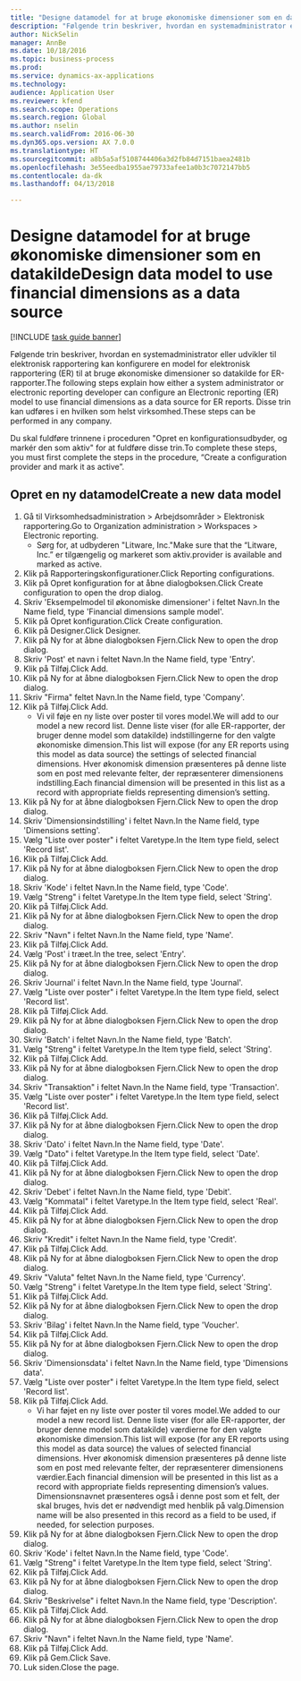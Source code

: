 ```yaml
--- 
title: "Designe datamodel for at bruge økonomiske dimensioner som en datakilde"
description: "Følgende trin beskriver, hvordan en systemadministrator eller udvikler til elektronisk rapportering kan konfigurere en model for elektronisk rapportering (ER) til at bruge økonomiske dimensioner so datakilde for ER-rapporter."
author: NickSelin
manager: AnnBe
ms.date: 10/18/2016
ms.topic: business-process
ms.prod: 
ms.service: dynamics-ax-applications
ms.technology: 
audience: Application User
ms.reviewer: kfend
ms.search.scope: Operations
ms.search.region: Global
ms.author: nselin
ms.search.validFrom: 2016-06-30
ms.dyn365.ops.version: AX 7.0.0
ms.translationtype: HT
ms.sourcegitcommit: a8b5a5af5108744406a3d2fb84d7151baea2481b
ms.openlocfilehash: 3e55eedba1955ae79733afee1a0b3c7072147bb5
ms.contentlocale: da-dk
ms.lasthandoff: 04/13/2018

---
```

# <a name="design-data-model-to-use-financial-dimensions-as-a-data-source"></a><span data-ttu-id="a8912-103">Designe datamodel for at bruge økonomiske dimensioner som en datakilde</span><span class="sxs-lookup"><span data-stu-id="a8912-103">Design data model to use financial dimensions as a data source</span></span> 

[!INCLUDE [task guide banner](../../includes/task-guide-banner.md)]

<span data-ttu-id="a8912-104">Følgende trin beskriver, hvordan en systemadministrator eller udvikler til elektronisk rapportering kan konfigurere en model for elektronisk rapportering (ER) til at bruge økonomiske dimensioner so datakilde for ER-rapporter.</span><span class="sxs-lookup"><span data-stu-id="a8912-104">The following steps explain how either a system administrator or electronic reporting developer can configure an Electronic reporting (ER) model to use financial dimensions as a data source for ER reports.</span></span> <span data-ttu-id="a8912-105">Disse trin kan udføres i en hvilken som helst virksomhed.</span><span class="sxs-lookup"><span data-stu-id="a8912-105">These steps can be performed in any company.</span></span>

<span data-ttu-id="a8912-106">Du skal fuldføre trinnene i proceduren "Opret en konfigurationsudbyder, og markér den som aktiv" for at fuldføre disse trin.</span><span class="sxs-lookup"><span data-stu-id="a8912-106">To complete these steps, you must first complete the steps in the procedure, “Create a configuration provider and mark it as active”.</span></span>


## <a name="create-a-new-data-model"></a><span data-ttu-id="a8912-107">Opret en ny datamodel</span><span class="sxs-lookup"><span data-stu-id="a8912-107">Create a new data model</span></span>
1. <span data-ttu-id="a8912-108">Gå til Virksomhedsadministration > Arbejdsområder > Elektronisk rapportering.</span><span class="sxs-lookup"><span data-stu-id="a8912-108">Go to Organization administration > Workspaces > Electronic reporting.</span></span>
    * <span data-ttu-id="a8912-109">Sørg for, at udbyderen "Litware, Inc."</span><span class="sxs-lookup"><span data-stu-id="a8912-109">Make sure that the “Litware, Inc.”</span></span> <span data-ttu-id="a8912-110">er tilgængelig og markeret som aktiv.</span><span class="sxs-lookup"><span data-stu-id="a8912-110">provider is available and marked as active.</span></span>  
2. <span data-ttu-id="a8912-111">Klik på Rapporteringskonfigurationer.</span><span class="sxs-lookup"><span data-stu-id="a8912-111">Click Reporting configurations.</span></span>
3. <span data-ttu-id="a8912-112">Klik på Opret konfiguration for at åbne dialogboksen.</span><span class="sxs-lookup"><span data-stu-id="a8912-112">Click Create configuration to open the drop dialog.</span></span>
4. <span data-ttu-id="a8912-113">Skriv 'Eksempelmodel til økonomiske dimensioner' i feltet Navn.</span><span class="sxs-lookup"><span data-stu-id="a8912-113">In the Name field, type 'Financial dimensions sample model'.</span></span>
5. <span data-ttu-id="a8912-114">Klik på Opret konfiguration.</span><span class="sxs-lookup"><span data-stu-id="a8912-114">Click Create configuration.</span></span>
6. <span data-ttu-id="a8912-115">Klik på Designer.</span><span class="sxs-lookup"><span data-stu-id="a8912-115">Click Designer.</span></span>
7. <span data-ttu-id="a8912-116">Klik på Ny for at åbne dialogboksen Fjern.</span><span class="sxs-lookup"><span data-stu-id="a8912-116">Click New to open the drop dialog.</span></span>
8. <span data-ttu-id="a8912-117">Skriv 'Post' et navn i feltet Navn.</span><span class="sxs-lookup"><span data-stu-id="a8912-117">In the Name field, type 'Entry'.</span></span>
9. <span data-ttu-id="a8912-118">Klik på Tilføj.</span><span class="sxs-lookup"><span data-stu-id="a8912-118">Click Add.</span></span>
10. <span data-ttu-id="a8912-119">Klik på Ny for at åbne dialogboksen Fjern.</span><span class="sxs-lookup"><span data-stu-id="a8912-119">Click New to open the drop dialog.</span></span>
11. <span data-ttu-id="a8912-120">Skriv "Firma" feltet Navn.</span><span class="sxs-lookup"><span data-stu-id="a8912-120">In the Name field, type 'Company'.</span></span>
12. <span data-ttu-id="a8912-121">Klik på Tilføj.</span><span class="sxs-lookup"><span data-stu-id="a8912-121">Click Add.</span></span>
    * <span data-ttu-id="a8912-122">Vi vil føje en ny liste over poster til vores model.</span><span class="sxs-lookup"><span data-stu-id="a8912-122">We will add to our model a new record list.</span></span> <span data-ttu-id="a8912-123">Denne liste viser (for alle ER-rapporter, der bruger denne model som datakilde) indstillingerne for den valgte økonomiske dimension.</span><span class="sxs-lookup"><span data-stu-id="a8912-123">This list will expose (for any ER reports using this model as data source) the settings of selected financial dimensions.</span></span> <span data-ttu-id="a8912-124">Hver økonomisk dimension præsenteres på denne liste som en post med relevante felter, der repræsenterer dimensionens indstilling.</span><span class="sxs-lookup"><span data-stu-id="a8912-124">Each financial dimension will be presented in this list as a record with appropriate fields representing dimension’s setting.</span></span>  
13. <span data-ttu-id="a8912-125">Klik på Ny for at åbne dialogboksen Fjern.</span><span class="sxs-lookup"><span data-stu-id="a8912-125">Click New to open the drop dialog.</span></span>
14. <span data-ttu-id="a8912-126">Skriv 'Dimensionsindstilling' i feltet Navn.</span><span class="sxs-lookup"><span data-stu-id="a8912-126">In the Name field, type 'Dimensions setting'.</span></span>
15. <span data-ttu-id="a8912-127">Vælg "Liste over poster" i feltet Varetype.</span><span class="sxs-lookup"><span data-stu-id="a8912-127">In the Item type field, select 'Record list'.</span></span>
16. <span data-ttu-id="a8912-128">Klik på Tilføj.</span><span class="sxs-lookup"><span data-stu-id="a8912-128">Click Add.</span></span>
17. <span data-ttu-id="a8912-129">Klik på Ny for at åbne dialogboksen Fjern.</span><span class="sxs-lookup"><span data-stu-id="a8912-129">Click New to open the drop dialog.</span></span>
18. <span data-ttu-id="a8912-130">Skriv 'Kode' i feltet Navn.</span><span class="sxs-lookup"><span data-stu-id="a8912-130">In the Name field, type 'Code'.</span></span>
19. <span data-ttu-id="a8912-131">Vælg "Streng" i feltet Varetype.</span><span class="sxs-lookup"><span data-stu-id="a8912-131">In the Item type field, select 'String'.</span></span>
20. <span data-ttu-id="a8912-132">Klik på Tilføj.</span><span class="sxs-lookup"><span data-stu-id="a8912-132">Click Add.</span></span>
21. <span data-ttu-id="a8912-133">Klik på Ny for at åbne dialogboksen Fjern.</span><span class="sxs-lookup"><span data-stu-id="a8912-133">Click New to open the drop dialog.</span></span>
22. <span data-ttu-id="a8912-134">Skriv "Navn" i feltet Navn.</span><span class="sxs-lookup"><span data-stu-id="a8912-134">In the Name field, type 'Name'.</span></span>
23. <span data-ttu-id="a8912-135">Klik på Tilføj.</span><span class="sxs-lookup"><span data-stu-id="a8912-135">Click Add.</span></span>
24. <span data-ttu-id="a8912-136">Vælg 'Post' i træet.</span><span class="sxs-lookup"><span data-stu-id="a8912-136">In the tree, select 'Entry'.</span></span>
25. <span data-ttu-id="a8912-137">Klik på Ny for at åbne dialogboksen Fjern.</span><span class="sxs-lookup"><span data-stu-id="a8912-137">Click New to open the drop dialog.</span></span>
26. <span data-ttu-id="a8912-138">Skriv 'Journal' i feltet Navn.</span><span class="sxs-lookup"><span data-stu-id="a8912-138">In the Name field, type 'Journal'.</span></span>
27. <span data-ttu-id="a8912-139">Vælg "Liste over poster" i feltet Varetype.</span><span class="sxs-lookup"><span data-stu-id="a8912-139">In the Item type field, select 'Record list'.</span></span>
28. <span data-ttu-id="a8912-140">Klik på Tilføj.</span><span class="sxs-lookup"><span data-stu-id="a8912-140">Click Add.</span></span>
29. <span data-ttu-id="a8912-141">Klik på Ny for at åbne dialogboksen Fjern.</span><span class="sxs-lookup"><span data-stu-id="a8912-141">Click New to open the drop dialog.</span></span>
30. <span data-ttu-id="a8912-142">Skriv 'Batch' i feltet Navn.</span><span class="sxs-lookup"><span data-stu-id="a8912-142">In the Name field, type 'Batch'.</span></span>
31. <span data-ttu-id="a8912-143">Vælg "Streng" i feltet Varetype.</span><span class="sxs-lookup"><span data-stu-id="a8912-143">In the Item type field, select 'String'.</span></span>
32. <span data-ttu-id="a8912-144">Klik på Tilføj.</span><span class="sxs-lookup"><span data-stu-id="a8912-144">Click Add.</span></span>
33. <span data-ttu-id="a8912-145">Klik på Ny for at åbne dialogboksen Fjern.</span><span class="sxs-lookup"><span data-stu-id="a8912-145">Click New to open the drop dialog.</span></span>
34. <span data-ttu-id="a8912-146">Skriv "Transaktion" i feltet Navn.</span><span class="sxs-lookup"><span data-stu-id="a8912-146">In the Name field, type 'Transaction'.</span></span>
35. <span data-ttu-id="a8912-147">Vælg "Liste over poster" i feltet Varetype.</span><span class="sxs-lookup"><span data-stu-id="a8912-147">In the Item type field, select 'Record list'.</span></span>
36. <span data-ttu-id="a8912-148">Klik på Tilføj.</span><span class="sxs-lookup"><span data-stu-id="a8912-148">Click Add.</span></span>
37. <span data-ttu-id="a8912-149">Klik på Ny for at åbne dialogboksen Fjern.</span><span class="sxs-lookup"><span data-stu-id="a8912-149">Click New to open the drop dialog.</span></span>
38. <span data-ttu-id="a8912-150">Skriv 'Dato' i feltet Navn.</span><span class="sxs-lookup"><span data-stu-id="a8912-150">In the Name field, type 'Date'.</span></span>
39. <span data-ttu-id="a8912-151">Vælg "Dato" i feltet Varetype.</span><span class="sxs-lookup"><span data-stu-id="a8912-151">In the Item type field, select 'Date'.</span></span>
40. <span data-ttu-id="a8912-152">Klik på Tilføj.</span><span class="sxs-lookup"><span data-stu-id="a8912-152">Click Add.</span></span>
41. <span data-ttu-id="a8912-153">Klik på Ny for at åbne dialogboksen Fjern.</span><span class="sxs-lookup"><span data-stu-id="a8912-153">Click New to open the drop dialog.</span></span>
42. <span data-ttu-id="a8912-154">Skriv 'Debet' i feltet Navn.</span><span class="sxs-lookup"><span data-stu-id="a8912-154">In the Name field, type 'Debit'.</span></span>
43. <span data-ttu-id="a8912-155">Vælg "Kommatal" i feltet Varetype.</span><span class="sxs-lookup"><span data-stu-id="a8912-155">In the Item type field, select 'Real'.</span></span>
44. <span data-ttu-id="a8912-156">Klik på Tilføj.</span><span class="sxs-lookup"><span data-stu-id="a8912-156">Click Add.</span></span>
45. <span data-ttu-id="a8912-157">Klik på Ny for at åbne dialogboksen Fjern.</span><span class="sxs-lookup"><span data-stu-id="a8912-157">Click New to open the drop dialog.</span></span>
46. <span data-ttu-id="a8912-158">Skriv "Kredit" i feltet Navn.</span><span class="sxs-lookup"><span data-stu-id="a8912-158">In the Name field, type 'Credit'.</span></span>
47. <span data-ttu-id="a8912-159">Klik på Tilføj.</span><span class="sxs-lookup"><span data-stu-id="a8912-159">Click Add.</span></span>
48. <span data-ttu-id="a8912-160">Klik på Ny for at åbne dialogboksen Fjern.</span><span class="sxs-lookup"><span data-stu-id="a8912-160">Click New to open the drop dialog.</span></span>
49. <span data-ttu-id="a8912-161">Skriv "Valuta" feltet Navn.</span><span class="sxs-lookup"><span data-stu-id="a8912-161">In the Name field, type 'Currency'.</span></span>
50. <span data-ttu-id="a8912-162">Vælg "Streng" i feltet Varetype.</span><span class="sxs-lookup"><span data-stu-id="a8912-162">In the Item type field, select 'String'.</span></span>
51. <span data-ttu-id="a8912-163">Klik på Tilføj.</span><span class="sxs-lookup"><span data-stu-id="a8912-163">Click Add.</span></span>
52. <span data-ttu-id="a8912-164">Klik på Ny for at åbne dialogboksen Fjern.</span><span class="sxs-lookup"><span data-stu-id="a8912-164">Click New to open the drop dialog.</span></span>
53. <span data-ttu-id="a8912-165">Skriv 'Bilag' i feltet Navn.</span><span class="sxs-lookup"><span data-stu-id="a8912-165">In the Name field, type 'Voucher'.</span></span>
54. <span data-ttu-id="a8912-166">Klik på Tilføj.</span><span class="sxs-lookup"><span data-stu-id="a8912-166">Click Add.</span></span>
55. <span data-ttu-id="a8912-167">Klik på Ny for at åbne dialogboksen Fjern.</span><span class="sxs-lookup"><span data-stu-id="a8912-167">Click New to open the drop dialog.</span></span>
56. <span data-ttu-id="a8912-168">Skriv 'Dimensionsdata' i feltet Navn.</span><span class="sxs-lookup"><span data-stu-id="a8912-168">In the Name field, type 'Dimensions data'.</span></span>
57. <span data-ttu-id="a8912-169">Vælg "Liste over poster" i feltet Varetype.</span><span class="sxs-lookup"><span data-stu-id="a8912-169">In the Item type field, select 'Record list'.</span></span>
58. <span data-ttu-id="a8912-170">Klik på Tilføj.</span><span class="sxs-lookup"><span data-stu-id="a8912-170">Click Add.</span></span>
    * <span data-ttu-id="a8912-171">Vi har føjet en ny liste over poster til vores model.</span><span class="sxs-lookup"><span data-stu-id="a8912-171">We added to our model a new record list.</span></span> <span data-ttu-id="a8912-172">Denne liste viser (for alle ER-rapporter, der bruger denne model som datakilde) værdierne for den valgte økonomiske dimension.</span><span class="sxs-lookup"><span data-stu-id="a8912-172">This list will expose (for any ER reports using this model as data source) the values of selected financial dimensions.</span></span> <span data-ttu-id="a8912-173">Hver økonomisk dimension præsenteres på denne liste som en post med relevante felter, der repræsenterer dimensionens værdier.</span><span class="sxs-lookup"><span data-stu-id="a8912-173">Each financial dimension will be presented in this list as a record with appropriate fields representing dimension’s values.</span></span> <span data-ttu-id="a8912-174">Dimensionsnavnet præsenteres også i denne post som et felt, der skal bruges, hvis det er nødvendigt med henblik på valg.</span><span class="sxs-lookup"><span data-stu-id="a8912-174">Dimension name will be also presented in this record as a field to be used, if needed, for selection purposes.</span></span>  
59. <span data-ttu-id="a8912-175">Klik på Ny for at åbne dialogboksen Fjern.</span><span class="sxs-lookup"><span data-stu-id="a8912-175">Click New to open the drop dialog.</span></span>
60. <span data-ttu-id="a8912-176">Skriv 'Kode' i feltet Navn.</span><span class="sxs-lookup"><span data-stu-id="a8912-176">In the Name field, type 'Code'.</span></span>
61. <span data-ttu-id="a8912-177">Vælg "Streng" i feltet Varetype.</span><span class="sxs-lookup"><span data-stu-id="a8912-177">In the Item type field, select 'String'.</span></span>
62. <span data-ttu-id="a8912-178">Klik på Tilføj.</span><span class="sxs-lookup"><span data-stu-id="a8912-178">Click Add.</span></span>
63. <span data-ttu-id="a8912-179">Klik på Ny for at åbne dialogboksen Fjern.</span><span class="sxs-lookup"><span data-stu-id="a8912-179">Click New to open the drop dialog.</span></span>
64. <span data-ttu-id="a8912-180">Skriv "Beskrivelse" i feltet Navn.</span><span class="sxs-lookup"><span data-stu-id="a8912-180">In the Name field, type 'Description'.</span></span>
65. <span data-ttu-id="a8912-181">Klik på Tilføj.</span><span class="sxs-lookup"><span data-stu-id="a8912-181">Click Add.</span></span>
66. <span data-ttu-id="a8912-182">Klik på Ny for at åbne dialogboksen Fjern.</span><span class="sxs-lookup"><span data-stu-id="a8912-182">Click New to open the drop dialog.</span></span>
67. <span data-ttu-id="a8912-183">Skriv "Navn" i feltet Navn.</span><span class="sxs-lookup"><span data-stu-id="a8912-183">In the Name field, type 'Name'.</span></span>
68. <span data-ttu-id="a8912-184">Klik på Tilføj.</span><span class="sxs-lookup"><span data-stu-id="a8912-184">Click Add.</span></span>
69. <span data-ttu-id="a8912-185">Klik på Gem.</span><span class="sxs-lookup"><span data-stu-id="a8912-185">Click Save.</span></span>
70. <span data-ttu-id="a8912-186">Luk siden.</span><span class="sxs-lookup"><span data-stu-id="a8912-186">Close the page.</span></span>


